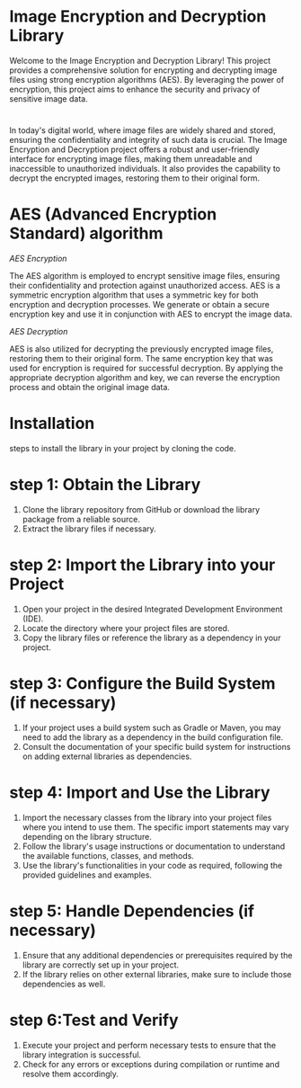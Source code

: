# Image Encryption and Decryption Library
Welcome to the Image Encryption and Decryption Library! This project provides a comprehensive solution for encrypting and decrypting image files using strong encryption algorithms (AES). By leveraging the power of encryption, this project aims to enhance the security and privacy of sensitive image data.
#
In today's digital world, where image files are widely shared and stored, ensuring the confidentiality and integrity of such data is crucial. The Image Encryption and Decryption project offers a robust and user-friendly interface for encrypting image files, making them unreadable and inaccessible to unauthorized individuals. It also provides the capability to decrypt the encrypted images, restoring them to their original form.
# AES (Advanced Encryption Standard) algorithm
_AES Encryption_

The AES algorithm is employed to encrypt sensitive image files, ensuring their confidentiality and protection against unauthorized access.
AES is a symmetric encryption algorithm that uses a symmetric key for both encryption and decryption processes.
We generate or obtain a secure encryption key and use it in conjunction with AES to encrypt the image data.

_AES Decryption_

AES is also utilized for decrypting the previously encrypted image files, restoring them to their original form.
The same encryption key that was used for encryption is required for successful decryption.
By applying the appropriate decryption algorithm and key, we can reverse the encryption process and obtain the original image data.
# Installation
steps to install the library in your project by cloning the code.
# step 1: Obtain the Library
1. Clone the library repository from GitHub or download the library package from a reliable source.
2. Extract the library files if necessary.
# step 2: Import the Library into your Project
1. Open your project in the desired Integrated Development Environment (IDE).
2. Locate the directory where your project files are stored.
3. Copy the library files or reference the library as a dependency in your project.
# step 3: Configure the Build System (if necessary)
1. If your project uses a build system such as Gradle or Maven, you may need to add the library as a dependency in the build configuration file.
2. Consult the documentation of your specific build system for instructions on adding external libraries as dependencies.
# step 4: Import and Use the Library
1. Import the necessary classes from the library into your project files where you intend to use them. The specific import statements may vary depending on the library structure.
2. Follow the library's usage instructions or documentation to understand the available functions, classes, and methods.
3. Use the library's functionalities in your code as required, following the provided guidelines and examples.
# step 5: Handle Dependencies (if necessary)
1. Ensure that any additional dependencies or prerequisites required by the library are correctly set up in your project.
2. If the library relies on other external libraries, make sure to include those dependencies as well.
# step 6:Test and Verify
1. Execute your project and perform necessary tests to ensure that the library integration is successful.
2. Check for any errors or exceptions during compilation or runtime and resolve them accordingly.









